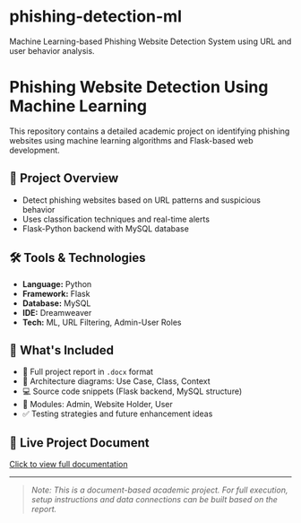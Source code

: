 # phishing-detection-ml
Machine Learning-based Phishing Website Detection System using URL and user behavior analysis.
# Phishing Website Detection Using Machine Learning

This repository contains a detailed academic project on identifying phishing websites using machine learning algorithms and Flask-based web development.

## 📌 Project Overview
- Detect phishing websites based on URL patterns and suspicious behavior
- Uses classification techniques and real-time alerts
- Flask-Python backend with MySQL database

## 🛠️ Tools & Technologies
- **Language:** Python  
- **Framework:** Flask  
- **Database:** MySQL  
- **IDE:** Dreamweaver  
- **Tech:** ML, URL Filtering, Admin-User Roles

## 📄 What's Included
- 📘 Full project report in `.docx` format
- 🧠 Architecture diagrams: Use Case, Class, Context
- 💻 Source code snippets (Flask backend, MySQL structure)
- 🔐 Modules: Admin, Website Holder, User
- ✅ Testing strategies and future enhancement ideas

## 🔗 Live Project Document
[Click to view full documentation](./phishing%20website%20detection%20git.docx)

---

> *Note: This is a document-based academic project. For full execution, setup instructions and data connections can be built based on the report.*
